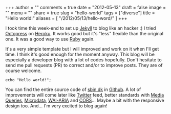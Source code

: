 +++
author = ""
comments = true
date = "2012-05-13"
draft = false
image = ""
menu = ""
share = true
slug = "hello-world"
tags = ["diverse"]
title = "Hello world!"
aliases = [
    "/2012/05/13/hello-word/"
]
+++

I took time this week-end to set up [Jekyll][] to blog like an hacker :) I tried [Octopress][] on [Heroku][]. It works good but it's "less" flexible than the original one. It was a good way to use [Ruby][] again.

It's a very simple template but I will improved and work on it when I'll get time. I think it's good enough for the moment anyway. This blog will be especially a developer blog with a lot of codes hopefully. Don't hesitate to send me pull requests (PR) to correct and/or to improve posts. They are of course welcome.

<pre><code class="language-php">echo "Hello world!";
</code></pre>

You can find the entire source code of [sbin.dk][] in [Github][]. A lot of improvements will come later like [Twitter][] feed, better standards with [Media Queries][], [Microdata][], [WAI-ARIA][] and [CORS]... Maybe a bit with the responsive design too. And... I'm very excited to blog again!

[Jekyll]: http://jekyllrb.com/
[Octopress]: http://octopress.org/
[Heroku]: http://www.heroku.com/
[Ruby]: http://www.ruby-lang.org/
[sbin.dk]: http://sbin.dk/
[Github]: https://github.com/toin0u
[Twitter]: https://twitter.com/toin0u
[Media Queries]: http://www.w3.org/TR/css3-mediaqueries/
[Microdata]: http://www.w3.org/TR/html5/microdata.html
[WAI-ARIA]: http://www.w3.org/WAI/intro/aria.php
[CORS]: http://www.w3.org/TR/cors/
